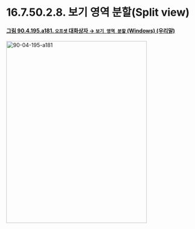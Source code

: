 # 16.7.50.2.8. 보기 영역 분할(Split view)

<a id="90-04-195-a181"></a>

#### [그림 90.4.195.a181. `오프셋` 대화상자 → `보기 영역 분할` (Windows) (우리말)](./90-04-0195-offset.md#90-04-195-a181)
<img width="372" height="482" alt="90-04-195-a181" src="https://github.com/user-attachments/assets/fa57d1c8-ffec-45b8-8928-7f07fc8961cc" />